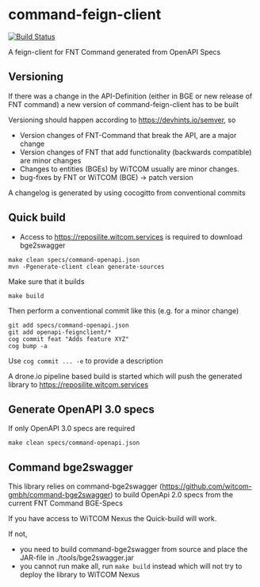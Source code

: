 # command-feign-client
[![Build Status](https://drone-gh-01.witcom.services/api/badges/witcom-gmbh/command-feign-client/status.svg?ref=refs/heads/main)](https://drone-gh-01.witcom.services/witcom-gmbh/command-feign-client)

A feign-client for FNT Command generated from OpenAPI Specs 
 
## Versioning 
If there was a change in the API-Definition (either in BGE or new release of FNT command) a new version of command-feign-client has to be built

Versioning should happen according to https://devhints.io/semver, so

* Version changes of FNT-Command that break the API, are a major change
* Version changes of FNT that add functionality (backwards compatible) are minor changes
* Changes to entities (BGEs) by WiTCOM usually are minor changes.
* bug-fixes by FNT or WiTCOM (BGE) -> patch version

A changelog is generated by using cocogitto from conventional commits

## Quick build

* Access to https://reposilite.witcom.services is required to download bge2swagger

```console
make clean specs/command-openapi.json
mvn -Pgenerate-client clean generate-sources
```

Make sure that it builds

```console
make build
```

Then perform a conventional commit like this (e.g. for a minor change)

```console
git add specs/command-openapi.json
git add openapi-feignclient/*
cog commit feat "Adds feature XYZ"
cog bump -a
```
Use ```cog commit ... -e``` to provide a description 

A drone.io pipeline based build is started which will push the generated library to https://reposilite.witcom.services

## Generate OpenAPI 3.0 specs
If only OpenAPI 3.0 specs are required

```console
make clean specs/command-openapi.json
```

## Command bge2swagger
This library relies on command-bge2swagger (https://github.com/witcom-gmbh/command-bge2swagger) to build OpenApi 2.0 specs from the current FNT Command BGE-Specs

If you have access to WiTCOM Nexus the Quick-build will work.

If not,

* you need to build command-bge2swagger from source and place the JAR-file in ./tools/bge2swagger.jar
* you cannot run make all, run `make build` instead which will not try to deploy the library to WiTCOM Nexus




